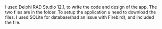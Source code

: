 I used Delphi RAD Studio 12.1, to write the code and design of the app. The two files are in the folder. To setup the application u need to download the files. I used SQLite for database(had an issue with Firebird), and included the file.
